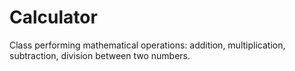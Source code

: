 # Calculator
Class performing mathematical operations: addition, multiplication, subtraction, division between two numbers.
